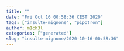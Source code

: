 ```yaml
---
title: ""
date: "Fri Oct 16 00:58:36 CEST 2020"
tags: ["insulte-mignone", "pipotron"]
author: m1ch3l
categories: ["generated"]
slug: "insulte-mignone/2020-10-16-00:58:36"
---
```




